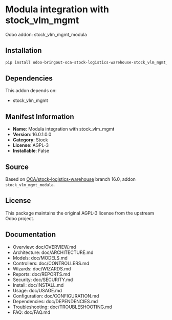 # Modula integration with stock_vlm_mgmt

Odoo addon: stock_vlm_mgmt_modula

## Installation

```bash
pip install odoo-bringout-oca-stock-logistics-warehouse-stock_vlm_mgmt_modula
```

## Dependencies

This addon depends on:
- stock_vlm_mgmt

## Manifest Information

- **Name**: Modula integration with stock_vlm_mgmt
- **Version**: 16.0.1.0.0
- **Category**: Stock
- **License**: AGPL-3
- **Installable**: False

## Source

Based on [OCA/stock-logistics-warehouse](https://github.com/OCA/stock-logistics-warehouse) branch 16.0, addon `stock_vlm_mgmt_modula`.

## License

This package maintains the original AGPL-3 license from the upstream Odoo project.

## Documentation

- Overview: doc/OVERVIEW.md
- Architecture: doc/ARCHITECTURE.md
- Models: doc/MODELS.md
- Controllers: doc/CONTROLLERS.md
- Wizards: doc/WIZARDS.md
- Reports: doc/REPORTS.md
- Security: doc/SECURITY.md
- Install: doc/INSTALL.md
- Usage: doc/USAGE.md
- Configuration: doc/CONFIGURATION.md
- Dependencies: doc/DEPENDENCIES.md
- Troubleshooting: doc/TROUBLESHOOTING.md
- FAQ: doc/FAQ.md
